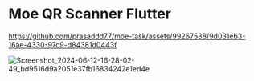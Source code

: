 # Moe QR Scanner Flutter

https://github.com/prasaddd77/moe-task/assets/99267538/9d031eb3-16ae-4330-97c9-d84381d0443f

![Screenshot_2024-06-12-16-28-02-49_bd9516d9a2051e37fb16834242e1ed4e](https://github.com/prasaddd77/moe-task/assets/99267538/e5f1bead-1aec-4239-aebb-d921f9e56ea5)
